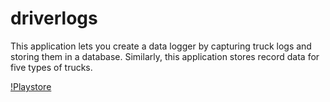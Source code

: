 # driverlogs

This application lets you create a data logger by capturing truck logs and storing them in a database. Similarly, this application stores record data for five types of trucks.

[!Playstore](https://play.google.com/store/apps/details?id=com.binwin.driverlogs)
